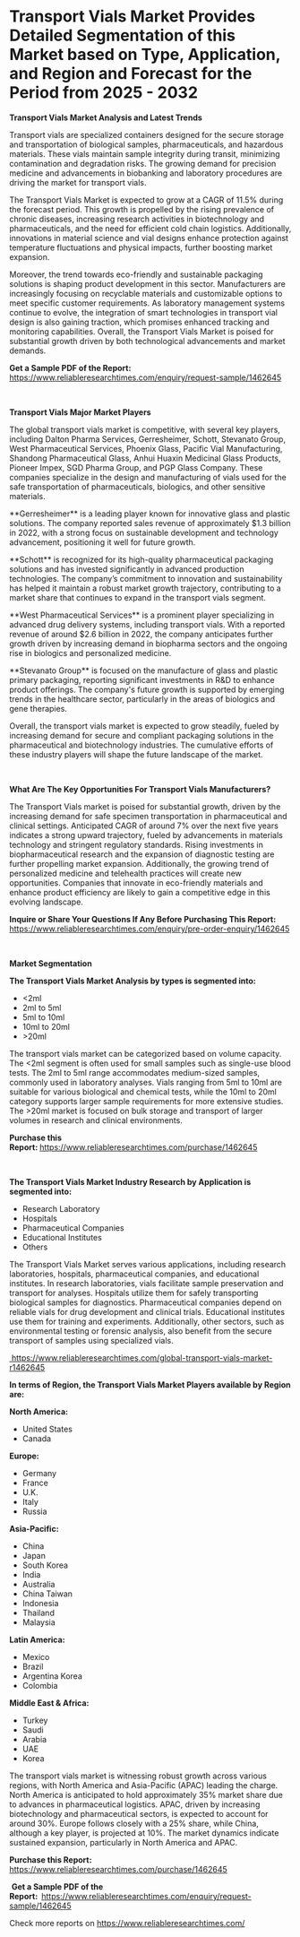 <p><h1>Transport Vials Market Provides Detailed Segmentation of this Market based on Type, Application, and Region and Forecast for the Period from 2025 - 2032</h1></p><p><strong>Transport Vials Market Analysis and Latest Trends</strong></p>
<p><p>Transport vials are specialized containers designed for the secure storage and transportation of biological samples, pharmaceuticals, and hazardous materials. These vials maintain sample integrity during transit, minimizing contamination and degradation risks. The growing demand for precision medicine and advancements in biobanking and laboratory procedures are driving the market for transport vials.</p><p>The Transport Vials Market is expected to grow at a CAGR of 11.5% during the forecast period. This growth is propelled by the rising prevalence of chronic diseases, increasing research activities in biotechnology and pharmaceuticals, and the need for efficient cold chain logistics. Additionally, innovations in material science and vial designs enhance protection against temperature fluctuations and physical impacts, further boosting market expansion.</p><p>Moreover, the trend towards eco-friendly and sustainable packaging solutions is shaping product development in this sector. Manufacturers are increasingly focusing on recyclable materials and customizable options to meet specific customer requirements. As laboratory management systems continue to evolve, the integration of smart technologies in transport vial design is also gaining traction, which promises enhanced tracking and monitoring capabilities. Overall, the Transport Vials Market is poised for substantial growth driven by both technological advancements and market demands.</p></p>
<p><strong>Get a Sample PDF of the Report:&nbsp;</strong> <a href="https://www.reliableresearchtimes.com/enquiry/request-sample/1462645?utm_campaign=3067&utm_medium=2&utm_source=Github&utm_content=ia&utm_term=08032025&utm_id=transport-vials">https://www.reliableresearchtimes.com/enquiry/request-sample/1462645</a></p>
<p>&nbsp;</p>
<p><strong>Transport Vials Major Market Players</strong></p>
<p><p>The global transport vials market is competitive, with several key players, including Dalton Pharma Services, Gerresheimer, Schott, Stevanato Group, West Pharmaceutical Services, Phoenix Glass, Pacific Vial Manufacturing, Shandong Pharmaceutical Glass, Anhui Huaxin Medicinal Glass Products, Pioneer Impex, SGD Pharma Group, and PGP Glass Company. These companies specialize in the design and manufacturing of vials used for the safe transportation of pharmaceuticals, biologics, and other sensitive materials.</p><p>**Gerresheimer** is a leading player known for innovative glass and plastic solutions. The company reported sales revenue of approximately $1.3 billion in 2022, with a strong focus on sustainable development and technology advancement, positioning it well for future growth.</p><p>**Schott** is recognized for its high-quality pharmaceutical packaging solutions and has invested significantly in advanced production technologies. The company’s commitment to innovation and sustainability has helped it maintain a robust market growth trajectory, contributing to a market share that continues to expand in the transport vials segment.</p><p>**West Pharmaceutical Services** is a prominent player specializing in advanced drug delivery systems, including transport vials. With a reported revenue of around $2.6 billion in 2022, the company anticipates further growth driven by increasing demand in biopharma sectors and the ongoing rise in biologics and personalized medicine.</p><p>**Stevanato Group** is focused on the manufacture of glass and plastic primary packaging, reporting significant investments in R&D to enhance product offerings. The company's future growth is supported by emerging trends in the healthcare sector, particularly in the areas of biologics and gene therapies.</p><p>Overall, the transport vials market is expected to grow steadily, fueled by increasing demand for secure and compliant packaging solutions in the pharmaceutical and biotechnology industries. The cumulative efforts of these industry players will shape the future landscape of the market.</p></p>
<p>&nbsp;</p>
<p><strong>What Are The Key Opportunities For Transport Vials Manufacturers?</strong></p>
<p><p>The Transport Vials market is poised for substantial growth, driven by the increasing demand for safe specimen transportation in pharmaceutical and clinical settings. Anticipated CAGR of around 7% over the next five years indicates a strong upward trajectory, fueled by advancements in materials technology and stringent regulatory standards. Rising investments in biopharmaceutical research and the expansion of diagnostic testing are further propelling market expansion. Additionally, the growing trend of personalized medicine and telehealth practices will create new opportunities. Companies that innovate in eco-friendly materials and enhance product efficiency are likely to gain a competitive edge in this evolving landscape.</p></p>
<p><strong>Inquire or Share Your Questions If Any Before Purchasing This Report:</strong> <a href="https://www.reliableresearchtimes.com/enquiry/pre-order-enquiry/1462645?utm_campaign=3067&utm_medium=2&utm_source=Github&utm_content=ia&utm_term=08032025&utm_id=transport-vials">https://www.reliableresearchtimes.com/enquiry/pre-order-enquiry/1462645</a></p>
<p>&nbsp;</p>
<p><strong>Market Segmentation</strong></p>
<p><strong>The Transport Vials Market Analysis by types is segmented into:</strong></p>
<p><ul><li><2ml</li><li>2ml to 5ml</li><li>5ml to 10ml</li><li>10ml to 20ml</li><li>>20ml</li></ul></p>
<p><p>The transport vials market can be categorized based on volume capacity. The <2ml segment is often used for small samples such as single-use blood tests. The 2ml to 5ml range accommodates medium-sized samples, commonly used in laboratory analyses. Vials ranging from 5ml to 10ml are suitable for various biological and chemical tests, while the 10ml to 20ml category supports larger sample requirements for more extensive studies. The >20ml market is focused on bulk storage and transport of larger volumes in research and clinical environments.</p></p>
<p><strong>Purchase this Report:&nbsp;</strong><a href="https://www.reliableresearchtimes.com/purchase/1462645?utm_campaign=3067&utm_medium=2&utm_source=Github&utm_content=ia&utm_term=08032025&utm_id=transport-vials">https://www.reliableresearchtimes.com/purchase/1462645</a></p>
<p>&nbsp;</p>
<p><strong>The Transport Vials Market Industry Research by Application is segmented into:</strong></p>
<p><ul><li>Research Laboratory</li><li>Hospitals</li><li>Pharmaceutical Companies</li><li>Educational Institutes</li><li>Others</li></ul></p>
<p><p>The Transport Vials Market serves various applications, including research laboratories, hospitals, pharmaceutical companies, and educational institutes. In research laboratories, vials facilitate sample preservation and transport for analyses. Hospitals utilize them for safely transporting biological samples for diagnostics. Pharmaceutical companies depend on reliable vials for drug development and clinical trials. Educational institutes use them for training and experiments. Additionally, other sectors, such as environmental testing or forensic analysis, also benefit from the secure transport of samples using specialized vials.</p></p>
<p><a href="https://www.reliableresearchtimes.com/global-transport-vials-market-r1462645?utm_campaign=3067&utm_medium=2&utm_source=Github&utm_content=ia&utm_term=08032025&utm_id=transport-vials">&nbsp;https://www.reliableresearchtimes.com/global-transport-vials-market-r1462645</a></p>
<p><strong>In terms of Region, the Transport Vials Market Players available by Region are:</strong></p>
<p>
    <p> <strong> North America: </strong>
        <ul>
            <li>United States</li>
            <li>Canada</li>
        </ul>
        </p> 
    <p> <strong> Europe: </strong>
        <ul>
            <li>Germany</li>
            <li>France</li>
            <li>U.K.</li>
            <li>Italy</li>
            <li>Russia</li>
        </ul>
        </p> 
    <p> <strong> Asia-Pacific: </strong>
        <ul>
            <li>China</li>
            <li>Japan</li>
            <li>South Korea</li>
            <li>India</li>
            <li>Australia</li>
            <li>China Taiwan</li>
            <li>Indonesia</li>
            <li>Thailand</li>
            <li>Malaysia</li>
        </ul>
        </p> 
    <p> <strong> Latin America: </strong>
        <ul>
            <li>Mexico</li>
            <li>Brazil</li>
            <li>Argentina Korea</li>
            <li>Colombia</li>
        </ul>
        </p> 
    <p> <strong> Middle East & Africa: </strong>
        <ul>
            <li>Turkey</li>
            <li>Saudi</li>
            <li>Arabia</li>
            <li>UAE</li>
            <li>Korea</li>
        </ul>
    </p>
    </p>
<p><p>The transport vials market is witnessing robust growth across various regions, with North America and Asia-Pacific (APAC) leading the charge. North America is anticipated to hold approximately 35% market share due to advances in pharmaceutical logistics. APAC, driven by increasing biotechnology and pharmaceutical sectors, is expected to account for around 30%. Europe follows closely with a 25% share, while China, although a key player, is projected at 10%. The market dynamics indicate sustained expansion, particularly in North America and APAC.</p></p>
<p><strong>Purchase this Report: </strong><a href="https://www.reliableresearchtimes.com/purchase/1462645?utm_campaign=3067&utm_medium=2&utm_source=Github&utm_content=ia&utm_term=08032025&utm_id=transport-vials">https://www.reliableresearchtimes.com/purchase/1462645</a></p>
<p>&nbsp;<strong>Get a Sample PDF of the Report:&nbsp;&nbsp;</strong><a href="https://www.reliableresearchtimes.com/enquiry/request-sample/1462645?utm_campaign=3067&utm_medium=2&utm_source=Github&utm_content=ia&utm_term=08032025&utm_id=transport-vials">https://www.reliableresearchtimes.com/enquiry/request-sample/1462645</a></p>
<p><strong></strong></p>
<p>Check more reports on <a href="https://www.reliableresearchtimes.com/?utm_campaign=3067&utm_medium=2&utm_source=Github&utm_content=ia&utm_term=08032025&utm_id=transport-vials">https://www.reliableresearchtimes.com/</a></p>